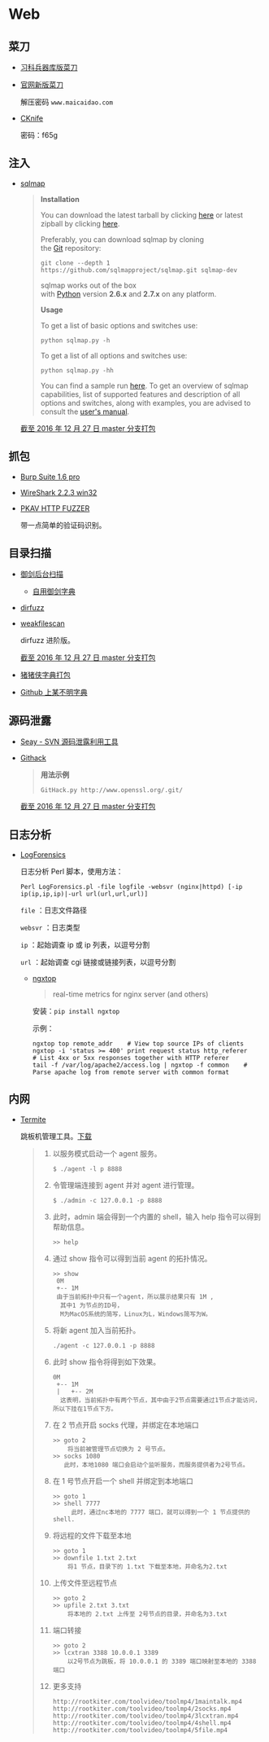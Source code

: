 # Web

## 菜刀

- [习科兵器库版菜刀](https://attach.blackbap.org/down/wzaq/caidao.rar)

- [官网新版菜刀](http://down.40huo.cn/web/caidao-20160622-www.maicaidao.com.7z)

    解压密码 `www.maicaidao.com`

- [CKnife](http://pan.baidu.com/s/1nul1mpr)

    密码：f65g

## 注入

* [sqlmap](https://github.com/sqlmapproject/sqlmap)

    > **Installation**
    >
    > You can download the latest tarball by clicking [here](https://github.com/sqlmapproject/sqlmap/tarball/master) or latest zipball by clicking [here](https://github.com/sqlmapproject/sqlmap/zipball/master).
    >
    > Preferably, you can download sqlmap by cloning the [Git](https://github.com/sqlmapproject/sqlmap) repository:
    >
    > ```
    > git clone --depth 1 https://github.com/sqlmapproject/sqlmap.git sqlmap-dev
    >
    > ```
    >
    > sqlmap works out of the box with [Python](http://www.python.org/download/) version **2.6.x** and **2.7.x** on any platform.
    >
    > **Usage**
    >
    > To get a list of basic options and switches use:
    >
    > ```
    > python sqlmap.py -h
    >
    > ```
    >
    > To get a list of all options and switches use:
    >
    > ```
    > python sqlmap.py -hh
    >
    > ```
    >
    > You can find a sample run [here](https://asciinema.org/a/46601). To get an overview of sqlmap capabilities, list of supported features and description of all options and switches, along with examples, you are advised to consult the [user's manual](https://github.com/sqlmapproject/sqlmap/wiki).

    [截至 2016 年 12 月 27 日 master 分支打包](http://down.40huo.cn/web/weakfilescan-master.zip)

## 抓包

* [Burp Suite 1.6 pro]()

* [WireShark 2.2.3 win32](http://down.40huo.cn/web/Wireshark-win32-2.2.3.exe)

* [PKAV HTTP FUZZER](http://down.40huo.cn/web/Pkav%20HTTP%20Fuzzer%201.5.5.zip)

    带一点简单的验证码识别。

## 目录扫描

* [御剑后台扫描](http://down.40huo.cn/web/%E5%BE%A1%E5%89%91%E5%90%8E%E5%8F%B0%E6%89%AB%E6%8F%8F%E7%8F%8D%E8%97%8F%E7%89%88.zip)

    * [自用御剑字典](http://down.40huo.cn/wordlist/%E5%BE%A1%E5%89%91%E5%AD%97%E5%85%B8.rar)

* [dirfuzz](http://down.40huo.cn/web/dirfuzz-master.zip)

* [weakfilescan](https://github.com/ring04h/weakfilescan)

    dirfuzz 进阶版。

    [截至 2016 年 12 月 27 日 master 分支打包](http://down.40huo.cn/web/weakfilescan-master.zip)

* [猪猪侠字典打包](http://pan.baidu.com/s/1geBDwGz)

* [Github 上某不明字典](http://down.40huo.cn/wordlist/wordlist.txt.gz)

## 源码泄露

* [Seay - SVN 源码泄露利用工具](http://down.40huo.cn/web/Seay-Svn%E6%BA%90%E4%BB%A3%E7%A0%81%E6%B3%84%E9%9C%B2%E6%BC%8F%E6%B4%9E%E5%88%A9%E7%94%A8%E5%B7%A5%E5%85%B72.0.zip)

* [Githack](https://github.com/lijiejie/GitHack)

    > **用法示例**
    >
    > ```
    > GitHack.py http://www.openssl.org/.git/
    > ```

    [截至 2016 年 12 月 27 日 master 分支打包](http://down.40huo.cn/web/GitHack-master.zip)

## 日志分析

* [LogForensics](https://github.com/xti9er/LogForensics)

    日志分析 Perl 脚本，使用方法：

    ```shell
    Perl LogForensics.pl -file logfile -websvr (nginx|httpd) [-ip ip(ip,ip,ip)|-url url(url,url,url)]
    ```

    `file` ：日志文件路径 

    `websvr` ：日志类型

    `ip` ：起始调查 ip 或 ip 列表，以逗号分割

    `url` ：起始调查 cgi 链接或链接列表，以逗号分割

  * [ngxtop](https://github.com/lebinh/ngxtop)

    > real-time metrics for nginx server (and others)

    安装：`pip install ngxtop`

    示例：

    ```shell
    ngxtop top remote_addr    # View top source IPs of clients
    ngxtop -i 'status >= 400' print request status http_referer    # List 4xx or 5xx responses together with HTTP referer
    tail -f /var/log/apache2/access.log | ngxtop -f common    # Parse apache log from remote server with common format
    ```

## 内网

- [Termite](http://rootkiter.com/Termite/)

    跳板机管理工具。[下载](http://pan.baidu.com/s/1pLUB7ar)

    > 1. 以服务模式启动一个 agent 服务。
    >
    >      ```shell
    >      $ ./agent -l p 8888
    >      ```
    >
    > 2. 令管理端连接到 agent 并对 agent 进行管理。
    >
    >      ```shell
    >      $ ./admin -c 127.0.0.1 -p 8888
    >      ```
    >
    > 3. 此时，admin 端会得到一个内置的 shell，输入 help 指令可以得到帮助信息。
    >
    >      ```shell
    >      >> help
    >      ```
    >
    > 4. 通过 show 指令可以得到当前 agent 的拓扑情况。
    >
    >      ```shell
    >      >> show 
    >       0M
    >       +-- 1M
    >       由于当前拓扑中只有一个agent，所以展示结果只有 1M ,
    >        其中1 为节点的ID号，
    >        M为MacOS系统的简写，Linux为L，Windows简写为W。
    >      ```
    >
    > 5. 将新 agent 加入当前拓扑。
    >
    >      ```shell
    >      ./agent -c 127.0.0.1 -p 8888
    >      ```
    >
    > 6. 此时 show 指令将得到如下效果。
    >
    >      ```shell
    >      0M
    >       +-- 1M
    >       |   +-- 2M
    >        这表明，当前拓扑中有两个节点，其中由于2节点需要通过1节点才能访问，所以下挂在1节点下方。
    >      ```
    >
    > 7. 在 2 节点开启 socks 代理，并绑定在本地端口
    >
    >      ```shell
    >      >> goto 2
    >          将当前被管理节点切换为 2 号节点。
    >      >> socks 1080
    >         此时，本地1080 端口会启动个监听服务，而服务提供者为2号节点。
    >      ```
    >
    > 8. 在 1 号节点开启一个 shell 并绑定到本地端口
    >
    >      ```shell
    >      >> goto 1
    >      >> shell 7777
    >           此时，通过nc本地的 7777 端口，就可以得到一个 1 节点提供的 shell.
    >      ```
    >
    > 9. 将远程的文件下载至本地
    >
    >      ```shell
    >      >> goto 1
    >      >> downfile 1.txt 2.txt
    >          将1 节点，目录下的 1.txt 下载至本地，并命名为2.txt
    >      ```
    >
    > 10. 上传文件至远程节点
    >
    >     ```shell
    >     >> goto 2
    >     >> upfile 2.txt 3.txt
    >         将本地的 2.txt 上传至 2号节点的目录，并命名为3.txt
    >     ```
    >
    > 11. 端口转接
    >
    >     ```shell
    >     >> goto 2 
    >     >> lcxtran 3388 10.0.0.1 3389
    >         以2号节点为跳板，将 10.0.0.1 的 3389 端口映射至本地的 3388 端口
    >     ```
    >
    > 12. 更多支持
    >
    >     ```
    >     http://rootkiter.com/toolvideo/toolmp4/1maintalk.mp4
    >     http://rootkiter.com/toolvideo/toolmp4/2socks.mp4
    >     http://rootkiter.com/toolvideo/toolmp4/3lcxtran.mp4
    >     http://rootkiter.com/toolvideo/toolmp4/4shell.mp4
    >     http://rootkiter.com/toolvideo/toolmp4/5file.mp4
    >     ```

